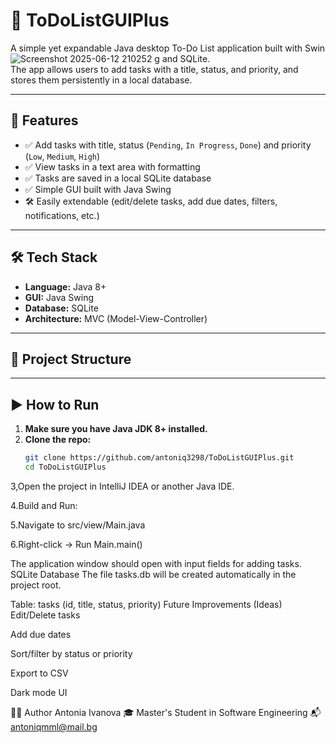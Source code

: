 # 📝 ToDoListGUIPlus

A simple yet expandable Java desktop To-Do List application built with Swin![Screenshot 2025-06-12 210252](https://github.com/user-attachments/assets/5f3272dd-aab6-461e-ac25-d584f9fc86a6)
g and SQLite.  
The app allows users to add tasks with a title, status, and priority, and stores them persistently in a local database.

---

## 🚀 Features

- ✅ Add tasks with title, status (`Pending`, `In Progress`, `Done`) and priority (`Low`, `Medium`, `High`)
- ✅ View tasks in a text area with formatting
- ✅ Tasks are saved in a local SQLite database
- ✅ Simple GUI built with Java Swing
- 🛠️ Easily extendable (edit/delete tasks, add due dates, filters, notifications, etc.)

---

## 🛠️ Tech Stack

- **Language:** Java 8+
- **GUI:** Java Swing
- **Database:** SQLite
- **Architecture:** MVC (Model-View-Controller)

---

## 📁 Project Structure


---

## ▶️ How to Run

1. **Make sure you have Java JDK 8+ installed.**
2. **Clone the repo:**
   ```bash
   git clone https://github.com/antoniq3298/ToDoListGUIPlus.git
   cd ToDoListGUIPlus
3,Open the project in IntelliJ IDEA or another Java IDE.

4.Build and Run:

5.Navigate to src/view/Main.java

6.Right-click → Run Main.main()

The application window should open with input fields for adding tasks.
SQLite Database
The file tasks.db will be created automatically in the project root.

Table: tasks (id, title, status, priority)
 Future Improvements (Ideas)
Edit/Delete tasks

Add due dates

Sort/filter by status or priority

Export to CSV

Dark mode UI

👩‍💻 Author
Antonia Ivanova
🎓 Master's Student in Software Engineering
📬 antoniqmml@mail.bg
